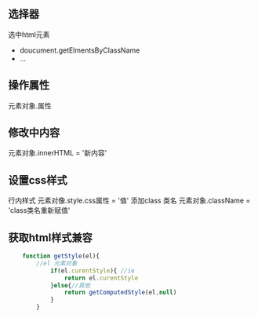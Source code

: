## 选择器
选中html元素
- doucument.getElmentsByClassName
- ...

## 操作属性
元素对象.属性

## 修改中内容
元素对象.innerHTML = '新内容'

## 设置css样式
行内样式
    元素对像.style.css属性 = '值'
添加class 类名
    元素对象.className  = 'class类名重新赋值'

## 获取html样式兼容
~~~js
    function getStyle(el){
        //el 元素对象
            if(el.curentStyle){ //ie
                return el.curentStyle
            }else{//其他
                return getComputedStyle(el,null)
            }
        }
~~~
